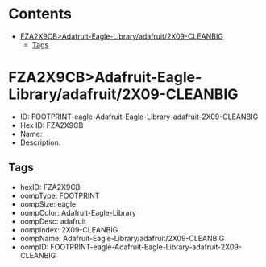 



Contents
========

* [FZA2X9CB>Adafruit-Eagle-Library/adafruit/2X09-CLEANBIG](#fza2x9cbadafruit-eagle-libraryadafruit2x09-cleanbig)
	* [Tags](#tags)

# FZA2X9CB>Adafruit-Eagle-Library/adafruit/2X09-CLEANBIG

- ID: FOOTPRINT-eagle-Adafruit-Eagle-Library-adafruit-2X09-CLEANBIG
- Hex ID: FZA2X9CB
- Name: 
- Description: 

## Tags

- hexID: FZA2X9CB
- oompType: FOOTPRINT
- oompSize: eagle
- oompColor: Adafruit-Eagle-Library
- oompDesc: adafruit
- oompIndex: 2X09-CLEANBIG
- oompName: Adafruit-Eagle-Library/adafruit/2X09-CLEANBIG
- oompID: FOOTPRINT-eagle-Adafruit-Eagle-Library-adafruit-2X09-CLEANBIG
